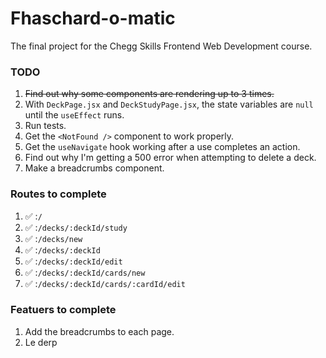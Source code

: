 # Fhaschard-o-matic

The final project for the Chegg Skills Frontend Web Development course. 

### TODO

1. ~~Find out why some components are rendering up to 3 times.~~
2. With `DeckPage.jsx` and `DeckStudyPage.jsx`, the state variables are `null` until the `useEffect` runs. 
3. Run tests.
4. Get the `<NotFound />` component to work properly.
5. Get the `useNavigate` hook working after a use completes an action. 
6. Find out why I'm getting a 500 error when attempting to delete a deck. 
7. Make a breadcrumbs component.

### Routes to complete

1. ✅ :`/`
2. ✅ :`/decks/:deckId/study`
3. ✅ :`/decks/new`
4. ✅ :`/decks/:deckId`
5. ✅ :`/decks/:deckId/edit`
6. ✅ :`/decks/:deckId/cards/new`
7. ✅ :`/decks/:deckId/cards/:cardId/edit`

### Featuers to complete

1. Add the breadcrumbs to each page. 
2. Le derp